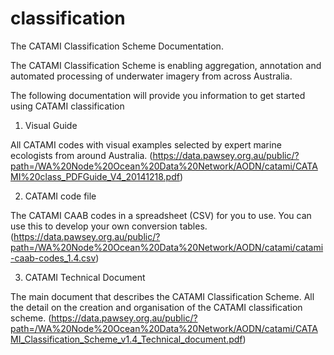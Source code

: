 # classification
The CATAMI Classification Scheme Documentation.

The CATAMI Classification Scheme is enabling aggregation, annotation and automated processing of underwater imagery from across Australia.

The following documentation will provide you information to get started using CATAMI classification 

1) Visual Guide

All CATAMI codes with visual examples selected by expert marine ecologists from around Australia.
(https://data.pawsey.org.au/public/?path=/WA%20Node%20Ocean%20Data%20Network/AODN/catami/CATAMI%20class_PDFGuide_V4_20141218.pdf)

2. CATAMI code file

The CATAMI CAAB codes in a spreadsheet (CSV) for you to use. You can use this to develop your own conversion tables.
(https://data.pawsey.org.au/public/?path=/WA%20Node%20Ocean%20Data%20Network/AODN/catami/catami-caab-codes_1.4.csv)

3. CATAMI Technical Document

The main document that describes the CATAMI Classification Scheme. All the detail on the creation and organisation of the CATAMI classification scheme.
(https://data.pawsey.org.au/public/?path=/WA%20Node%20Ocean%20Data%20Network/AODN/catami/CATAMI_Classification_Scheme_v1.4_Technical_document.pdf)
